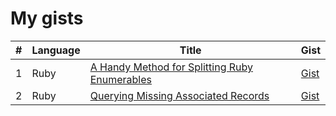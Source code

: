 # My gists

| # | Language | Title | Gist |
|---| -------- | ----- | ---- |
| 1 | Ruby  | [A Handy Method for Splitting Ruby Enumerables](./a-handy-method-for-splitting-ruby-enumerables.md) | [Gist](https://gist.github.com/remy727/f9618bfcdfa950fb26b504507e15e09f) |
| 2 | Ruby  | [Querying Missing Associated Records](./querying-missing-associated-records.md) | [Gist](https://gist.github.com/remy727/eaaadd2a979b427a184901b4739856ae) |
